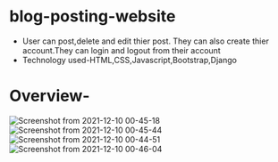 # blog-posting-website
- User can post,delete and edit thier post. They can also create
thier account.They can login and logout from their account
- Technology used-HTML,CSS,Javascript,Bootstrap,Django
# Overview-
![Screenshot from 2021-12-10 00-45-18](https://user-images.githubusercontent.com/56331816/145463254-bc1b0eff-209b-4ea5-8b21-3e626d9894d8.png)
![Screenshot from 2021-12-10 00-45-44](https://user-images.githubusercontent.com/56331816/145463262-1bc2497d-6535-482b-b874-b462db0757ce.png)
![Screenshot from 2021-12-10 00-44-51](https://user-images.githubusercontent.com/56331816/145463271-12aa96fd-c3b5-416a-aad5-268bdb94a660.png)
![Screenshot from 2021-12-10 00-46-04](https://user-images.githubusercontent.com/56331816/145463278-534bb44a-de69-4dd2-b589-eee34cfaca14.png)
